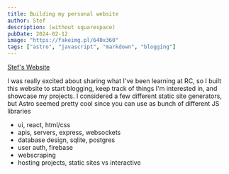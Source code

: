```yaml
---
title: Building my personal website 
author: Stef
description: (without squarespace)
pubDate: 2024-02-12
image: "https://fakeimg.pl/640x360"
tags: ["astro", "javascript", "markdown", "blogging"]
---
```


[Stef's Website](https://nkmt.netlify.app)

I was really excited about sharing what I've been learning at RC, so I built this website to start blogging, keep track of things I'm interested in, and showcase my projects. I considered a few different static site generators, but Astro seemed pretty cool since you can use as bunch of different JS libraries
- ui, react, html/css
- apis, servers, express, websockets
- database design, sqlite, postgres
- user auth, firebase
- webscraping
- hosting projects, static sites vs interactive

